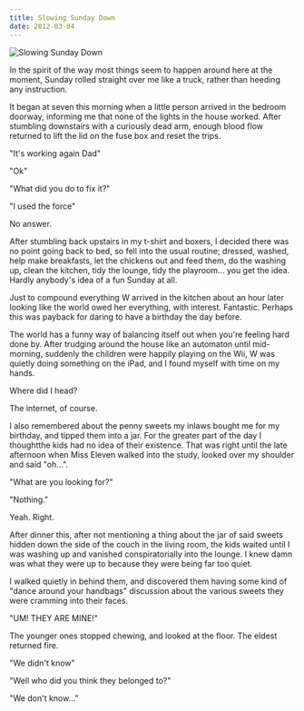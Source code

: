 ```yaml
---
title: Slowing Sunday Down
date: 2012-03-04
---
```


![Slowing Sunday Down](https://source.unsplash.com/2aFp6EWWs58/1600x900)

In the spirit of the way most things seem to happen around here at the moment, Sunday rolled straight over me like a truck, rather than heeding any instruction.

It began at seven this morning when a little person arrived in the bedroom doorway, informing me that none of the lights in the house worked. After stumbling downstairs with a curiously dead arm, enough blood flow returned to lift the lid on the fuse box and reset the trips.

"It's working again Dad"

"Ok"

"What did you do to fix it?"

"I used the force"

No answer.

After stumbling back upstairs in my t-shirt and boxers, I decided there was no point going back to bed, so fell into the usual routine; dressed, washed, help make breakfasts, let the chickens out and feed them, do the washing up, clean the kitchen, tidy the lounge, tidy the playroom... you get the idea. Hardly anybody's idea of a fun Sunday at all.

Just to compound everything W arrived in the kitchen about an hour later looking like the world owed her everything, with interest. Fantastic. Perhaps this was payback for daring to have a birthday the day before.

The world has a funny way of balancing itself out when you're feeling hard done by. After trudging around the house like an automaton until mid-morning, suddenly the children were happily playing on the Wii, W was quietly doing something on the iPad, and I found myself with time on my hands.

Where did I head?

The internet, of course.

I also remembered about the penny sweets my inlaws bought me for my birthday, and tipped them into a jar. For the greater part of the day I thoughtthe kids had no idea of their existence. That was right until the late afternoon when Miss Eleven walked into the study, looked over my shoulder and said "oh...".

"What are you looking for?"

"Nothing."

Yeah. Right.

After dinner this, after not mentioning a thing about the jar of said sweets hidden down the side of the couch in the living room, the kids waited until I was washing up and vanished conspiratorially into the lounge. I knew damn was what they were up to because they were being far too quiet.

I walked quietly in behind them, and discovered them having some kind of "dance around your handbags" discussion about the various sweets they were cramming into their faces.

"UM! THEY ARE MINE!"

The younger ones stopped chewing, and looked at the floor. The eldest returned fire.

"We didn't know"

"Well who did you think they belonged to?"

"We don't know..."